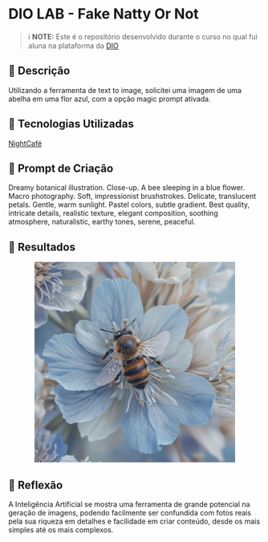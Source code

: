 # DIO LAB - Fake Natty Or Not

> ℹ️ **NOTE:** Este é o repositório desenvolvido durante o curso no qual fui aluna na plataforma da [DIO](https://dio.me)

## 📒 Descrição
Utilizando a ferramenta de text to image, solicitei uma imagem de uma abelha em uma flor azul, com a opção magic prompt ativada.

## 🤖 Tecnologias Utilizadas
[NightCafé](https://creator.nightcafe.studio/)

## 🧐 Prompt de Criação
Dreamy botanical illustration. Close-up. A bee sleeping in a blue flower. Macro photography. Soft, impressionist brushstrokes. Delicate, translucent petals. Gentle, warm sunlight. Pastel colors, subtle gradient. Best quality, intricate details, realistic texture, elegant composition, soothing atmosphere, naturalistic, earthy tones, serene, peaceful.

## 🚀 Resultados
<p align="center">
<img 
    src="https://github.com/vicataborda/DIO-LAB---Fake-Natty-Or-Not-/blob/main/6HoM79tuRfMeApc6OPKX--1--j769o.jpg"
    width="400"  
/>
</p>

## 💭 Reflexão
A Inteligência Artificial se mostra uma ferramenta de grande potencial na geração de imagens, podendo facilmente ser confundida com fotos reais pela sua riqueza em detalhes e facilidade em criar conteúdo, desde os mais simples até os mais complexos.
```

